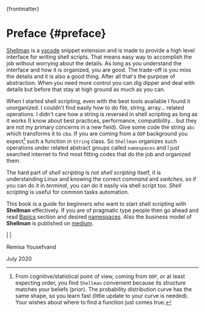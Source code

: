 {frontmatter}

# Preface {#preface}

[Shellman](https://marketplace.visualstudio.com/items?itemName=Remisa.shellman) is a [vscode](https://code.visualstudio.com) snippet extension and is made to provide a high level interface for writing shell scripts. That means easy way to accomplish the job without worrying about the details. As long as you understand the interface and how it is organized, you are good. The trade-off is you miss the details and it is also a good thing. After all that's the purpose of abstraction. When you need more control you can dig dipper and deal with details but before that stay at high ground as much as you can.

When I started shell scripting, even with the best tools available I found it unorganized. I couldn't find easily how to do file, string, array... related operations. I didn't care how a string is reversed in shell scripting as long as it works (I know about best practices, performance, compatibility... but they are not my primary concerns in a new field). Give some code the string `abc` which transforms it to `cba`. If you are coming from a `OOP` background you expect[^prior] such a function in `String` class. So `Shellman` organizes such operations under related abstract groups called `namespaces` and I just searched internet to find most fitting codes that do the job and organized them.

The hard part of *shell scripting* is not *shell scripting* itself, it is understanding Linux and knowing the correct *command* and *switches*, so if you can do it in *terminal*, you can do it easily via shell script too. *Shell scripting* is useful for common tasks automation.

This book is a guide for beginners who want to start shell scripting with **Shellman** effectively. If you are of pragmatic type people then go ahead and read [Basics](#basics) section and desired [namespaces](##namespaces). Also the business model of **Shellman** is published on [medium](https://medium.com/@remisa.yousefvand/shellman-reborn-f2cc948ce3fc).

| |

Remisa Yousefvand

July 2020

[^prior]: From cognitive/statistical point of view, coming from `OOP`, or at least expecting order, you find `Shellman` convenient because its structure matches your beliefs (prior). The probability distribution curve has the same shape, so you learn fast (little update to your curve is needed). Your wishes about where to find a function just comes true.
